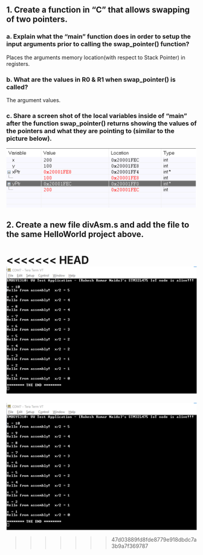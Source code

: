 ## 1. Create a function in “C” that allows swapping of two pointers.
### a. Explain what the “main” function does in order to setup the input arguments prior to calling the swap_pointer() function?
Places the arguments memory location(with respect to Stack Pointer) in registers.
### b. What are the values in R0 & R1 when swap_pointer() is called?
The argument values.
### c. Share a screen shot of the local variables inside of “main” after the function swap_pointer() returns showing the values of the pointers and what they are pointing to (similar to the picture below).
![Snapshot](https://github.com/ranaidu/embsys310/blob/main/images/swap_Pointers.png)

## 2. Create a new file divAsm.s and add the file to the same HelloWorld project above.
<<<<<<< HEAD
![Snapshot](https://github.com/ranaidu/embsys310/blob/main/images/divAsm.png)
=======
![Snapshot](https://github.com/ranaidu/embsys310/blob/main/images/divAsm.png)
>>>>>>> 47d03889fd8fde8779e918dbdc7a3b9a7f369787
